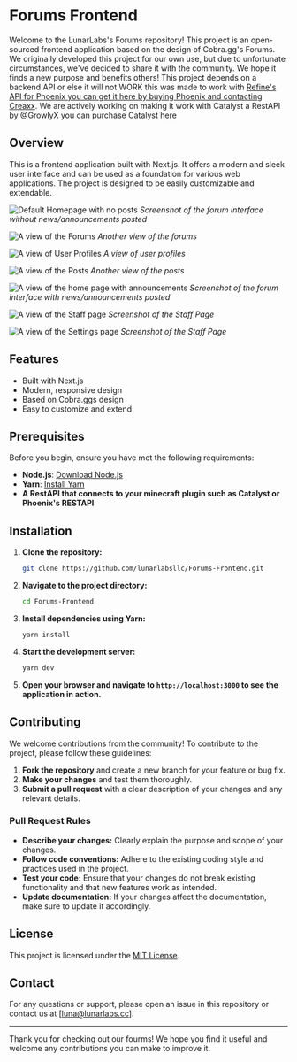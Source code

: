 # Forums Frontend

Welcome to the LunarLabs's Forums repository! This project is an open-sourced frontend application based on the design of Cobra.gg's Forums. We originally developed this project for our own use, but due to unfortunate circumstances, we've decided to share it with the community. We hope it finds a new purpose and benefits others! This project depends on a backend API or else it will not WORK this was made to work with [Refine's API for Phoenix you can get it here by buying Phoenix and contacting Creaxx](https://discord.gg/refine-development-888463667895623812). We are actively working on making it work with Catalyst a RestAPI by @GrowlyX you can purchase Catalyst [here](https://discord.gg/sPwTAkGqKx)

## Overview

This is a frontend application built with Next.js. It offers a modern and sleek user interface and can be used as a foundation for various web applications. The project is designed to be easily customizable and extendable.

![Default Homepage with no posts](imgs/image-1.png)
*Screenshot of the forum interface without news/announcements posted*

![A view of the Forums](imgs/image.png)
*Another view of the forums*

![A view of User Profiles](imgs/image-3.png)
*A view of user profiles*

![A view of the Posts](imgs/image-4.png)
*Another view of the posts*

![A view of the home page with announcements](imgs/image-5.png)
*Screenshot of the forum interface with news/announcements posted*

![A view of the Staff page](imgs/image-6.png)
*Screenshot of the Staff Page*

![A view of the Settings page](imgs/image-7.png)
*Screenshot of the Staff Page*

## Features

- Built with Next.js
- Modern, responsive design
- Based on Cobra.ggs design
- Easy to customize and extend

## Prerequisites

Before you begin, ensure you have met the following requirements:

- **Node.js**: [Download Node.js](https://nodejs.org/)
- **Yarn**: [Install Yarn](https://classic.yarnpkg.com/en/docs/install/)
- **A RestAPI that connects to your minecraft plugin such as Catalyst or Phoenix's RESTAPI**

## Installation

1. **Clone the repository:**

    ```bash
    git clone https://github.com/lunarlabsllc/Forums-Frontend.git
    ```

2. **Navigate to the project directory:**

    ```bash
    cd Forums-Frontend
    ```

3. **Install dependencies using Yarn:**

    ```bash
    yarn install
    ```

4. **Start the development server:**

    ```bash
    yarn dev
    ```

5. **Open your browser and navigate to `http://localhost:3000` to see the application in action.**

## Contributing

We welcome contributions from the community! To contribute to the project, please follow these guidelines:

1. **Fork the repository** and create a new branch for your feature or bug fix.
2. **Make your changes** and test them thoroughly.
3. **Submit a pull request** with a clear description of your changes and any relevant details.

### Pull Request Rules

- **Describe your changes:** Clearly explain the purpose and scope of your changes.
- **Follow code conventions:** Adhere to the existing coding style and practices used in the project.
- **Test your code:** Ensure that your changes do not break existing functionality and that new features work as intended.
- **Update documentation:** If your changes affect the documentation, make sure to update it accordingly.

## License

This project is licensed under the [MIT License](LICENSE).

## Contact

For any questions or support, please open an issue in this repository or contact us at [luna@lunarlabs.cc].

---

Thank you for checking out our fourms! We hope you find it useful and welcome any contributions you can make to improve it.
